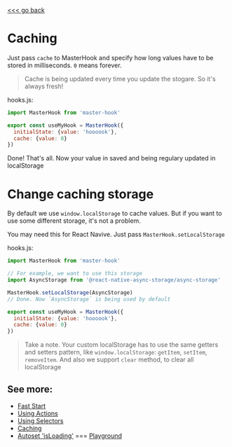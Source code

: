 [<<< go back](https://github.com/opium-pro/master-hook)

# Caching

Just pass `cache` to MasterHook and specify how long values have to be stored in milliseconds. `0` means forever.

> Cache is being updated every time you update the stogare. So it's always fresh!

hooks.js:

```js
import MasterHook from 'master-hook'

export const useMyHook = MasterHook({
  initialState: {value: 'hoooook'},
  cache: {value: 0}
})
```

Done! That's all. Now your value in saved and being regulary updated in localStorage


# Change caching storage

By default we use `window.localStorage` to cache values. But if you want to use some different storage, it's not a problem.

You may need this for React Navive. Just pass `MasterHook.setLocalStorage`

hooks.js:

```js
import MasterHook from 'master-hook'

// For example, we want to use this storage
import AsyncStorage from '@react-native-async-storage/async-storage'

MasterHook.setLocalStorage(AsyncStorage)
// Done. Now `AsyncStorage` is being used by default

export const useMyHook = MasterHook({
  initialState: {value: 'hoooook'},
  cache: {value: 0}
})
```

> Take a note. Your custom localStorage has to use the same getters and setters pattern, like `window.localStorage`: `getItem`, `setItem`, `removeItem`. And also we support `clear` method, to clear all localStorage

## See more:

* [Fast Start](https://github.com/opium-pro/master-hook/blob/master/docs/FAST_START.md)
* [Using Actions](https://github.com/opium-pro/master-hook/blob/master/docs/ACTIONS.md)
* [Using Selectors](https://github.com/opium-pro/master-hook/blob/master/docs/SELECTORS.md)
* [Caching](https://github.com/opium-pro/master-hook/blob/master/docs/CACHING.md)
* [Autoset 'isLoading'](https://github.com/opium-pro/master-hook/blob/master/docs/IS_LOADING.md)
===
[Playground](https://github.com/opium-pro/master-hook-playground)
